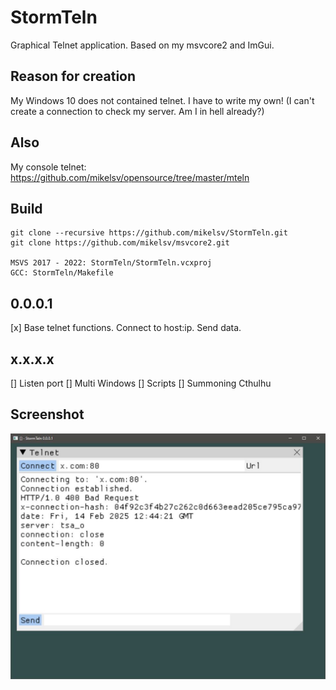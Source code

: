# StormTeln
Graphical Telnet application. Based on my msvcore2 and ImGui.

## Reason for creation
My Windows 10 does not contained telnet. I have to write my own!
(I can't create a connection to check my server. Am I in hell already?)

## Also
My console telnet: https://github.com/mikelsv/opensource/tree/master/mteln

## Build
```
git clone --recursive https://github.com/mikelsv/StormTeln.git
git clone https://github.com/mikelsv/msvcore2.git

MSVS 2017 - 2022: StormTeln/StormTeln.vcxproj
GCC: StormTeln/Makefile
```

## 0.0.0.1
[x] Base telnet functions. Connect to host:ip. Send data.

## x.x.x.x
[] Listen port
[] Multi Windows
[] Scripts
[] Summoning Cthulhu


## Screenshot
![StormTeln](https://github.com/mikelsv/StormTeln/blob/main/screenshot/StormTeln%200.0.0.1.jpg)
